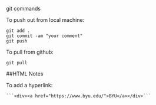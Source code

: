git commands

To push out from local machine:

    git add .
    git commit -am "your comment"
    git push

To pull from github:

    git pull


##HTML Notes

To add a hyperlink:

    ```<div><a href="https://www.byu.edu/">BYU</a></div>```
